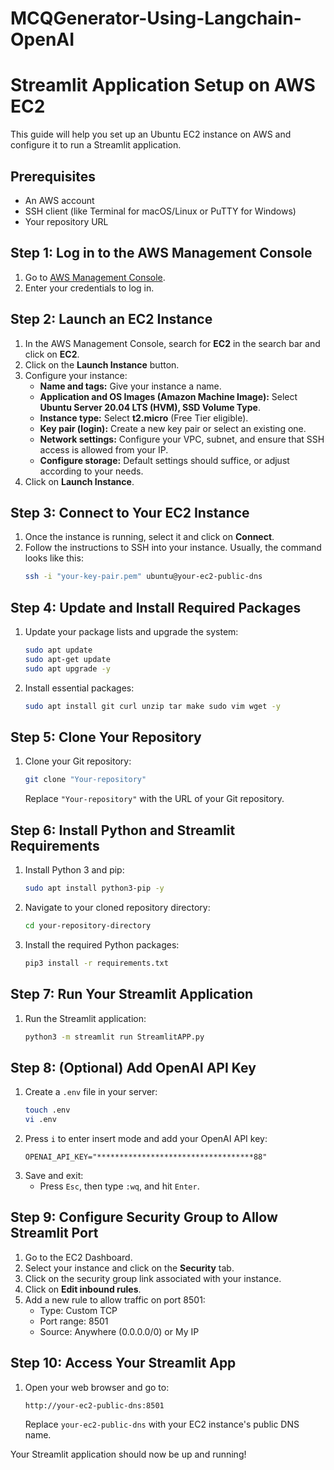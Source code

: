 # MCQGenerator-Using-Langchain-OpenAI

# Streamlit Application Setup on AWS EC2

This guide will help you set up an Ubuntu EC2 instance on AWS and configure it to run a Streamlit application.

## Prerequisites
- An AWS account
- SSH client (like Terminal for macOS/Linux or PuTTY for Windows)
- Your repository URL

## Step 1: Log in to the AWS Management Console
1. Go to [AWS Management Console](https://aws.amazon.com/console/).
2. Enter your credentials to log in.

## Step 2: Launch an EC2 Instance
1. In the AWS Management Console, search for **EC2** in the search bar and click on **EC2**.
2. Click on the **Launch Instance** button.
3. Configure your instance:
    - **Name and tags:** Give your instance a name.
    - **Application and OS Images (Amazon Machine Image):** Select **Ubuntu Server 20.04 LTS (HVM), SSD Volume Type**.
    - **Instance type:** Select **t2.micro** (Free Tier eligible).
    - **Key pair (login):** Create a new key pair or select an existing one.
    - **Network settings:** Configure your VPC, subnet, and ensure that SSH access is allowed from your IP.
    - **Configure storage:** Default settings should suffice, or adjust according to your needs.
4. Click on **Launch Instance**.

## Step 3: Connect to Your EC2 Instance
1. Once the instance is running, select it and click on **Connect**.
2. Follow the instructions to SSH into your instance. Usually, the command looks like this:
    ```sh
    ssh -i "your-key-pair.pem" ubuntu@your-ec2-public-dns
    ```

## Step 4: Update and Install Required Packages
1. Update your package lists and upgrade the system:
    ```sh
    sudo apt update
    sudo apt-get update
    sudo apt upgrade -y
    ```

2. Install essential packages:
    ```sh
    sudo apt install git curl unzip tar make sudo vim wget -y
    ```

## Step 5: Clone Your Repository
1. Clone your Git repository:
    ```sh
    git clone "Your-repository"
    ```
   Replace `"Your-repository"` with the URL of your Git repository.

## Step 6: Install Python and Streamlit Requirements
1. Install Python 3 and pip:
    ```sh
    sudo apt install python3-pip -y
    ```

2. Navigate to your cloned repository directory:
    ```sh
    cd your-repository-directory
    ```

3. Install the required Python packages:
    ```sh
    pip3 install -r requirements.txt
    ```

## Step 7: Run Your Streamlit Application
1. Run the Streamlit application:
    ```sh
    python3 -m streamlit run StreamlitAPP.py
    ```

## Step 8: (Optional) Add OpenAI API Key
1. Create a `.env` file in your server:
    ```sh
    touch .env
    vi .env
    ```
2. Press `i` to enter insert mode and add your OpenAI API key:
    ```
    OPENAI_API_KEY="***********************************88"
    ```
3. Save and exit:
    - Press `Esc`, then type `:wq`, and hit `Enter`.

## Step 9: Configure Security Group to Allow Streamlit Port
1. Go to the EC2 Dashboard.
2. Select your instance and click on the **Security** tab.
3. Click on the security group link associated with your instance.
4. Click on **Edit inbound rules**.
5. Add a new rule to allow traffic on port 8501:
    - Type: Custom TCP
    - Port range: 8501
    - Source: Anywhere (0.0.0.0/0) or My IP

## Step 10: Access Your Streamlit App
1. Open your web browser and go to:
    ```
    http://your-ec2-public-dns:8501
    ```
   Replace `your-ec2-public-dns` with your EC2 instance's public DNS name.

Your Streamlit application should now be up and running!
